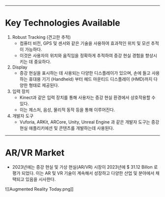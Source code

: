 
---
# Key Technologies Available

1. Robust Tracking (견고한 추적)
   - 컴퓨터 비전, GPS 및 센서와 같은 기술을 사용하여 효과적인 위치 및 모션 추적이 가능하다.
   - 이것은 사용자의 위치와 움직임을 정확하게 추적하여 증강 현실 경험을 향상시키는 데 중요하다.
2. Display
   - 증강 현실을 표시하는 데 사용되는 다양한 디스플레이가 있으며, 손에 들고 사용하는 휴대용 기기 (Handheld) 부터 헤드 마운티드 디스플레이 (HMD)까지 다양한 형태로 제공된다.
3. 입력 장치
   - Kinect과 같은 입력 장치를 통해 사용자는 증강 현실 환경에서 상호작용할 수 있다.
   - 이는 제스처, 음성, 물리적 동작 등을 통해 이루어진다.
4. 개발자 도구
   - Vuforia, ARKit, ARCore, Unity, Unreal Engine 과 같은 개발자 도구는 증강 현실 애플리키에션 및 콘텐츠를 개발하는데 사용된다.

---
# AR/VR Market

- 2023년에는 증강 현실 및 가상 현실(AR/VR) 시장이 2023년에 $ 31.12 Billon 로 평가 되었다. 이는 AR 및 VR 기술이 계속해서 성장하고 다양한 산업 및 분야에서 채택되고 있음을 시사한다.

![[Augmented Reality Today.png]]
